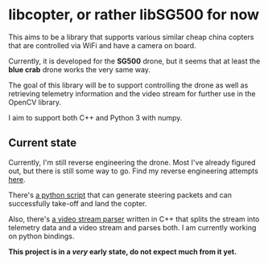 # libcopter, or rather libSG500 for now

This aims to be a library that supports various similar cheap
china copters that are controlled via WiFi and have a camera on
board.

Currently, it is developed for the **SG500** drone, but it seems
that at least the **blue crab** drone works the very same way.

The goal of this library will be to support controlling the drone
as well as retrieving telemetry information and the video stream
for further use in the OpenCV library.

I aim to support both C++ and Python 3 with numpy.

## Current state

Currently, I'm still reverse engineering the drone. Most I've
already figured out, but there is still some way to go. Find
my reverse engineering attempts [here](reverse_engineering).

There's [a python script](dronecontrol) that can generate
steering packets and can successfully take-off and land
the copter.

Also, there's [a video stream parser](parse_tcpstream) written
in C++ that splits the stream into telemetry data and a video
stream and parses both. I am currently working on python bindings.

**This project is in a _very_ early state, do not expect much
from it yet.**

